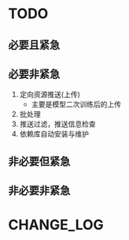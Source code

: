 # TODO
## 必要且紧急

## 必要非紧急
1. 定向资源推送(上传)
    - 主要是模型二次训练后的上传
2. 批处理
3. 推送过滤，推送信息检查
4. 依赖库自动安装与维护

## 非必要但紧急

## 非必要非紧急

# CHANGE_LOG
